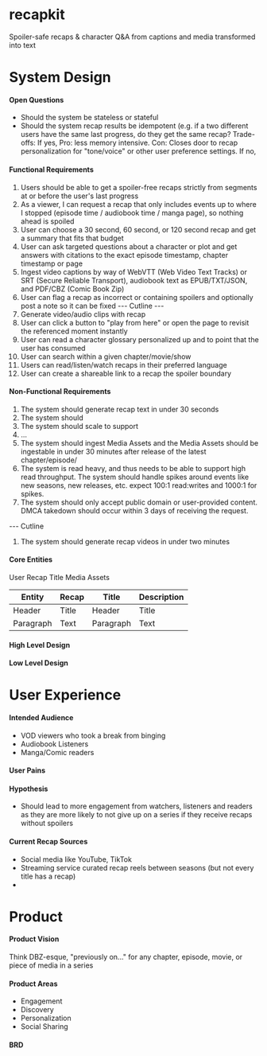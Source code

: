 # recapkit
Spoiler-safe recaps &amp; character Q&amp;A from captions and media transformed into text


# System Design

#### Open Questions
- Should the system be stateless or stateful
- Should the system recap results be idempotent (e.g. if a two different users have the same last progress, do they get the same recap? Trade-offs: If yes, Pro: less memory intensive. Con: Closes door to recap personalization for "tone/voice" or other user preference settings. If no, 

#### Functional Requirements
1. Users should be able to get a spoiler-free recaps strictly from segments at or before the user's last progress
2. As a viewer, I can request a recap that only includes events up to where I stopped (episode time / audiobook time / manga page), so nothing ahead is spoiled
3. User can choose a 30 second, 60 second, or 120 second recap and get a summary that fits that budget
4. User can ask targeted questions about a character or plot and get answers with citations to the exact episode timestamp, chapter timestamp or page
5. Ingest video captions by way of WebVTT (Web Video Text Tracks) or SRT (Secure Reliable Transport), audiobook text as EPUB/TXT/JSON, and PDF/CBZ (Comic Book Zip)
6. User can flag a recap as incorrect or containing spoilers and optionally post a note so it can be fixed
--- Cutline ---
1. Generate video/audio clips with recap
2. User can click a button to "play from here" or open the page to revisit the referenced moment instantly
3. User can read a character glossary personalized up and to point that the user has consumed
4. User can search within a given chapter/movie/show
5. Users can read/listen/watch recaps in their preferred language
6. User can create a shareable link to a recap the spoiler boundary

#### Non-Functional Requirements
1. The system should generate recap text in under 30 seconds
2. The system should
3. The system should scale to support
4. ...
5. The system should ingest Media Assets and the Media Assets should be ingestable in under 30 minutes after release of the latest chapter/episode/
6. The system is read heavy, and thus needs to be able to support high read throughput. The system should handle spikes around events like new seasons, new releases, etc. expect 100:1 read:writes and 1000:1 for spikes. 
7. The system should only accept public domain or user-provided content. DMCA takedown should occur within 3 days of receiving the request.

--- Cutline
1. The system should generate recap videos in under two minutes

#### Core Entities
User
Recap
Title
Media Assets

| Entity      | Recap | Title      | Description |
| ----------- | ----------- | ----------- | ----------- |
| Header      | Title       | Header      | Title       |
| Paragraph   | Text        | Paragraph   | Text        |



#### High Level Design

#### Low Level Design

# User Experience

#### Intended Audience
* VOD viewers who took a break from binging
* Audiobook Listeners
* Manga/Comic readers

#### User Pains

#### Hypothesis
* Should lead to more engagement from watchers, listeners and readers as they are more likely to not give up on a series if they receive recaps without spoilers

#### Current Recap Sources
* Social media like YouTube, TikTok
* Streaming service curated recap reels between seasons (but not every title has a recap)
* 

# Product

#### Product Vision
Think DBZ-esque, "previously on..." for any chapter, episode, movie, or piece of media in a series

#### Product Areas
* Engagement
* Discovery
* Personalization
* Social Sharing

#### BRD
